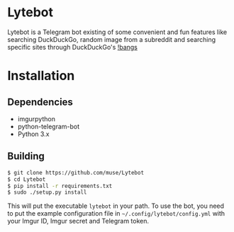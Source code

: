 # Lytebot
Lytebot is a Telegram bot existing of some convenient and fun features like searching
DuckDuckGo, random image from a subreddit and searching specific sites through
DuckDuckGo's [!bangs](https://duckduckgo.com/bang)

# Installation
## Dependencies
- imgurpython
- python-telegram-bot
- Python 3.x

## Building
```bash
$ git clone https://github.com/muse/Lytebot
$ cd Lytebot
$ pip install -r requirements.txt
$ sudo ./setup.py install
```

This will put the executable `lytebot` in your path. To use the bot, you need
to put the example configuration file in `~/.config/lytebot/config.yml` with your Imgur
ID, Imgur secret and Telegram token.
